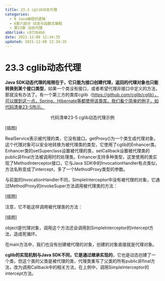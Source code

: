 ```yaml
---
title: 23.3 cglib动态代理
categories:
  - 9 Java编程的逻辑
  - 6第六部分 动态与函数式编程
  - 第23章 动态代理
abbrlink: c07384b6
date: 2021-12-08 12:34:35
updated: 2021-12-08 12:34:35
---
```

# 23.3 cglib动态代理
**Java SDK动态代理的局限在于，它只能为接口创建代理，返回的代理对象也只能转换到某个接口类型**，如果一个类没有接口，或者希望代理非接口中定义的方法，那就没有办法了。有一个第三方的类库cglib（https://github.com/cglib/cglib），可以做到这一点，Spring、Hibernate等都使用该类库。我们看个简单的例子，如代码清单23-5所示。

<center>代码清单23-5 cglib动态代理示例</center>

[插图]

RealService表示被代理的类，它没有接口。getProxy()为一个类生成代理对象，这个代理对象可以安全地转换为被代理类的类型，它使用了cglib的Enhancer类。Enhancer类的setSuperclass设置被代理的类，setCallback设置被代理类的public非final方法被调用时的处理类。Enhancer支持多种类型，这里使用的类实现了MethodInterceptor接口，它与Java SDK中的InvocationHandler有点类似，方法名称变成了intercept，多了一个MethodProxy类型的参数。

与前面的InvocationHandler不同，SimpleInterceptor中没有被代理的对象，它通过MethodProxy的invokeSuper方法调用被代理类的方法：

[插图]

注意，它不能这样调用被代理类的方法：

[插图]

object是代理对象，调用这个方法还会调用到SimpleInterceptor的intercept方法，造成死循环。

在main方法中，我们也没有创建被代理的对象，创建的对象直接就是代理对象。

**cglib的实现机制与Java SDK不同，它是通过继承实现的**，它也是动态创建了一个类，但这个类的父类是被代理的类，代理类重写了父类的所有public非final方法，改为调用Callback中的相关方法，在上例中，调用SimpleInterceptor的intercept方法。

